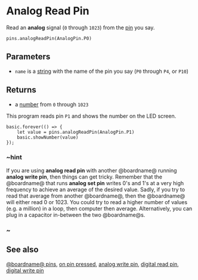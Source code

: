 # Analog Read Pin

Read an **analog** signal (`0` through `1023`) from the [pin](/device/pins) you say.

```sig
pins.analogReadPin(AnalogPin.P0)
```

## Parameters

* `name` is a [string](/types/string) with the name of the pin you say (`P0` through `P4`, or `P10`)

## Returns

* a [number](/types/number) from `0` through `1023`

This program reads pin `P1` and shows the number on the LED screen.

```blocks
basic.forever(() => {
    let value = pins.analogReadPin(AnalogPin.P1)
    basic.showNumber(value)
});
```

### ~hint

If you are using **analog read pin** with another @boardname@ running **analog write pin**, then things can get tricky. Remember that the @boardname@ that runs **analog set pin** writes 0's and 1's at a very high frequency to achieve an average of the desired value. Sadly, if you try to read that average from another @boardname@, then the @boardname@ will either read 0 or 1023. You could try to read a higher number of values (e.g. a million) in a loop, then computer then average. Alternatively, you can plug in a capacitor in-between the two @boardname@s.

### ~

## See also

[@boardname@ pins](/device/pins), [on pin pressed](/reference/input/on-pin-pressed), [analog write pin](/reference/pins/analog-write-pin), [digital read pin](/reference/pins/digital-read-pin), [digital write pin](/reference/pins/digital-write-pin)
